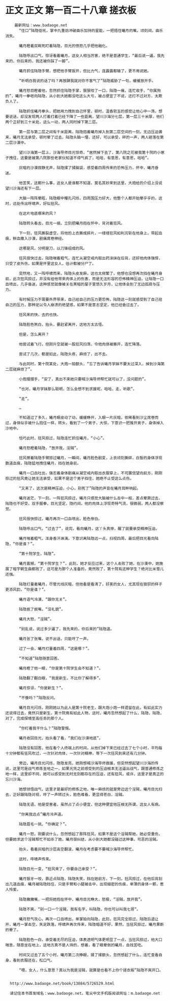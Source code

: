 # 正文 正文 第一百二十八章 搓衣板
        最新网址：www.badaoge.net
          “住口”陆隐低吼，掌中九重劲冲破曲乐加持的星能，一把捂住曦月的嘴，顷刻间，曲乐消失。
      
          曦月瞪着双眸死盯着陆隐，目光的愤怒几乎把他融化。
      
          陆隐呼出口气，惊讶看着曦月，这女人相当厉害，绝不是普通学生，“最后说一遍，我先来的，你后来的，我还被你踩了一脚”。
      
          曦月抓住陆隐手臂，想把他手臂扳开，但比力气，连露露都输了，更不用说她。
      
          “听明白我说的话了吗？再放肆我就对你不客气了”陆隐威胁了一句，缓缓放开手。
      
          曦月怒目瞪着他，忽然抓住陆隐手掌，狠狠咬了一口，陆隐一痛，连忙收手，“你属狗的”，曦月一拳咂向陆隐，从小到大她都没吃这么大亏，被占便宜了不说，还打不过对方，太欺负人了。
      
          陆隐抓住曦月拳头，把她用力拽到自己怀里，顿时，温香软玉的感觉让他心中一荡，想要说话，却没发现两人打着打着已经下降了一些距离，望川沙海分七层，第一层三十米厚，他们两个正好到三十米处，这么一动，两人同时掉下第二层。
      
          第一层与第二层之间有千米距离，陆隐抱着曦月掉入到第二层空间的一刻，无边压迫袭来，曦月无法承受，顿时晕了过去，陆隐头脑一懵，还好，可以承受，砰的一声，两人砸落在第二层沙漠中。
      
          望川沙海第一层上，沙海导师目光惊奇，“居然掉下去了，第八院之花被我第十院的小崽子拽住，这要是被第八院那些老家伙知道不得气疯了，哈哈，有意思，有意思，哈哈”。
      
          灰暗的沙漠寂静无声，陆隐揉了揉脑袋，感受着四周传来的恐怖压力，怀中，曦月昏迷。
      
          他苦笑，这都什么事，这女人是谁都不知道，莫名其妙来到这里，大炮给的介绍上没说望川沙海还有下一层。
      
          大脑一阵阵晕眩，陆隐眼中瞳孔闪烁，四周围压力好大，他整个人都开始晕乎乎的，这时，远处传出呼啸声，好似狂风。
      
          在这片地底哪来的风？
      
          陆隐转头看去，目光一缩，立刻把曦月抱在怀中，背对着狂风。
      
          下一刻，狂风撕裂虚空，将他的上衣撕成碎片，一缕缕狂风如利刃斩在他身上，带起血痕，鲜血撒入沙漠，剧痛席卷神经。
      
          这哪是风，分明是刀，以刀锋组成的风。
      
          狂风很快过去，陆隐喘着粗气，连忙从凝空戒内取出药涂抹在后背，还好他肉体强悍，只受了皮外伤，如果是怀里这女人，估计都被分尸了。
      
          突然地，又一阵呼啸而来，陆隐头皮发麻，这也太频繁了，他想也没想再次挡在曦月身前，此次狂风掠过，并没有给他带来肉体上的伤害，而是无法形容的恐怖精神压迫，让陆隐一口血喷出，几乎昏迷，这种感觉就像被关在黑暗的屋子里悠久岁月，让他体会到了无边孤寂与压力。
      
          有时候压力不需要外界带来，自己给自己的压力更恐怖，陆隐这一刻就感受到了自己给自己的压力，那种足以令人崩溃的绝望感，如果不是意志坚定，他已经昏过去了。
      
          狂风来的快，去的也快。
      
          陆隐脸色煞白，抬头，要赶紧离开，这地方太古怪。
      
          但是，怎么离开？
      
          他尝试着飞行，但刚升空就被一股狂风扫荡，令他肉体被撕开，连忙降落。
      
          尝试了几次，都是如此，陆隐头疼，麻烦了，出不去。
      
          与此同时，第十院某处，大炮一拍额头，“忘了告诉曦月学妹不要太过深入，掉到沙海第二层就麻烦了”。
      
          小炮摆摆手，“安了，真出不来她只要喊沙海导师帮忙就可以了，没问题的”。
      
          “也对，曦月学妹那么聪明，怎么会想不到求援呢，哈哈，走，听歌”。
      
          “走”。
      
          …
      
          不知道过了多久，曦月眼皮动了动，缓缓睁开，入眼一片灰暗，依稀看到沙尘席卷而过，身体似乎被什么抱住一样，转头，看到了一个男子，大惊，下意识一把推开男子，身体掉入沙地中。
      
          恰巧此时，狂风掠过，陆隐连忙抓住曦月，“小心”。
      
          曦月怒瞪着陆隐，“放开我，淫贼”。
      
          狂风擦着陆隐手臂掠过曦月，一瞬间，曦月脸色剧变，上衣顷刻撕碎，白皙的身体浮现数道血痕，陆隐猛地拽住曦月，挡在她身前。
      
          曦月一口血吐出，强忍着身体剧痛从凝空戒内取出衣服穿上，不可置信望向前方，刚刚掠过的狂风竟让她无法承受，如果不是这个男子挡住，她绝不止受这么点伤。
      
          “又来了，这次是精神压迫，小心，别死了”陆隐的声音在曦月耳畔响起。
      
          曦月迷茫，下一刻，一阵狂风掠过，曦月只感觉大脑被什么击中一般，差点晕厥过去，陆隐也不好受，双手握拳，目光坚定，隐约间，他的肉体上浮现奇特气流，很微弱，两人都没察觉。
      
          狂风很快掠过，曦月再次一口血喷出，脸色惨白。
      
          陆隐呼出口气，“过去了”，说完，看向曦月，这丫头真惨，醒了就要承受精神压迫。
      
          曦月喘着粗气，浑身香汗淋漓，下意识离陆隐远一点，扫视四周，最后把目光看向陆隐，“你是谁？”。
      
          “第十院学生，陆隐”。
      
          曦月震撼，“第十院学生？”，此刻，她才反应过来，这个人击败了她，在沙漠中，她施展了暗宇朝生曲都败了，这可是为那个人准备的，竟然败了，第十院有这种学生？绝对比米雪儿还强。
      
          陆隐打量着曦月，尽管光线灰暗，但他看是看清了，好美的女人，尤其现在狼狈的样子更添风韵，“你是谁？”。
      
          曦月语气冷漠，“跟你无关”。
      
          陆隐抿了抿嘴，“没礼貌”。
      
          曦月大怒，“淫贼”。
      
          “别乱说，说过多少遍了，我先来的，你后来的”陆隐道。
      
          曦月张了张嘴，说不出话，只能哼了一声。
      
          过了一会，曦月打量着四周，“这是哪？”。
      
          “不知道”陆隐随意回答。
      
          曦月瞪了他一眼，“你是第十院学生会不知道？”。
      
          陆隐翻了翻白眼，“我是新生，不比你了解得多”。
      
          曦月惊讶，“你是新生？”。
      
          “不像吗？”陆隐反问。
      
          曦月目光闪烁，刚刚她以为此人是第十院老生，跟大炮小炮一样遗留在此，有如此实力还说得过去，竟然只是新生，第十院竟有如此人物，这时，曦月忽然想起了什么，陆隐，陆隐，对了，完成探境至高任务的那个人。
      
          “你盯着我干什么？”陆隐警惕。
      
          曦月收回目光，抬头看了看，“我们在沙漠地底”。
      
          陆隐没有回答，他在看个人终端上的时间，从他们掉下来已经过去了七个小时，平均每十分钟都有狂风吹过，一次针对肉体，一次针对精神，等下一次狂风到来还有几分钟。
      
          旁边，曦月目光闪烁，隐隐发亮，她刚想喊沙海导师救援，但突然想起望川沙海的传说，这里可是战气修炼圣地之一，如果光凭之前感受到的压迫根本无法逼出战气，跟普通修炼之地一样，这里却不同，她可以感受到无时无刻都存在的压迫，还有狂风，或许，这里才是真正的忘川沙海。
      
          她想领悟战气，这里才是最好的修炼之地，唯一麻烦的就是旁边这个淫贼，曦月目光扫去，正好跟陆隐对视，哼了一声转过头，脸色难看，更显得苍白，淫贼。
      
          陆隐无语，他是受害者，虽然占了点小便宜，但这种便宜他压根无所谓，这女人有病。
      
          “你离我远点”曦月冷声道。
      
          陆隐眉毛一挑，“你确定？”。
      
          曦月一怒，刚要说什么，忽然想起了那阵狂风，如果不是这个淫贼帮她，她必受重伤，但要她求这个淫贼帮忙不如杀了她，曦月很纠结，从小到大她都没碰过这种事，可恶的淫贼。
      
          抬头，看着灰暗的沙层高空翻滚，曦月在考虑要不要喊沙海导师帮忙。
      
          这时，呼啸声传来。
      
          陆隐目光一变，“狂风来了，你要自己承受？”。
      
          曦月银牙一咬，靠近点陆隐，陆隐失笑，挡在她前方，下一刻，狂风掠过，在他后背刮出几道血痕，曦月被陆隐挡住，只是手臂和小腿被击中，出现细密的伤痕，单薄的身体一颤，惹人怜爱。
      
          陆隐撇撇嘴，一把将她抱在怀中，曦月目光睁大，怒极，“淫贼，放开我”。
      
          陆隐不爽，“别一口一个淫贼，我有名字，叫陆隐，你也可以叫我七哥“。
      
          曦月怒气攻心，再次一口血喷出，单掌拍向陆隐，此刻，狂风完全掠过，陆隐后退让开，曦月一掌击空，失足跌落，呼啸声再次传来，陆隐暗道不好，果然，当狂风掠过，曦月果断的晕了。
      
          陆隐脸色一白，承受着无尽的压迫，体表透明气体更明显了一点，当狂风掠过，他大口喘息，随意坐在地上，这地方真不是人待的，想着，看了眼晕倒的曦月，自找苦吃。
      
          时间又过去了五个小时，曦月第二次睁眼，揉了揉额头，忽然想起了什么，连忙查看自身，看到衣服还在，松口气。
      
          “喂，女人，什么意思？真以为我是淫贼，就算是也看不上你个搓衣板”陆隐不爽开口。
      
      
      http://www.badaoge.net/book/13084/5726529.html
      
      请记住本书首发域名：www.badaoge.net。笔尖中文手机版阅读网址：m.badaoge.net